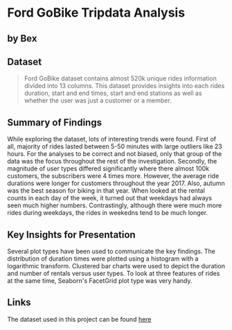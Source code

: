 # Ford GoBike Tripdata Analysis
## by Bex


## Dataset

> Ford GoBike dataset contains almost 520k unique rides information divided into 13 columns. This dataset provides insights into each rides duration, start and end times, start and end stations as well as whether the user was just a customer or a member.


## Summary of Findings

While exploring the dataset, lots of interesting trends were found. First of all, majority of rides lasted between 5-50 minutes with large outliers like 23 hours. For the analyses to be correct and not biased, only that group of the data was the focus throughout the rest of the investigation. Secondly, the magnitude of user types differed significantly where there almost 100k customers, the subscribers were 4 times more. However, the average ride durations were longer for customers throughout the year 2017. Also, autumn was the best season for biking in that year. When looked at the rental counts in each day of the week, it turned out that weekdays had always seen much higher numbers. Contrastingly, although there were much more rides during weekdays, the rides in weekedns tend to be much longer.


## Key Insights for Presentation

Several plot types have been used to communicate the key findings. The distribution of duration times were plotted using a histogram with a logarithmic transform. Clustered bar charts were used to depict the duration and number of rentals versus user types. To look at three features of rides at the same time, Seaborn's FacetGrid plot type was very handy.

## Links

The dataset used in this project can be found [here](https://s3.amazonaws.com/baywheels-data/2017-fordgobike-tripdata.csv.zip)